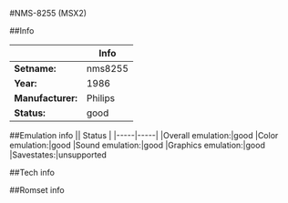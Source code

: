 #NMS-8255 (MSX2)

##Info

||Info|
|-----|-----|
|**Setname:**|nms8255
|**Year:**|1986
|**Manufacturer:**|Philips
|**Status:**|good

##Emulation info
|| Status |
|-----|-----|
|Overall emulation:|good
|Color emulation:|good
|Sound emulation:|good
|Graphics emulation:|good
|Savestates:|unsupported

##Tech info

##Romset info

<!--- START OF EDITED COMMENT DO NOT TOUCH TEXT ABOVE-->
